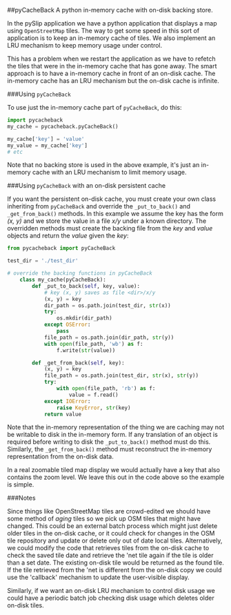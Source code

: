 ##pyCacheBack
A python in-memory cache with on-disk backing store.

In the pySlip application we have a python application that displays a map
using `OpenStreetMap` tiles.  The way to get some speed in this sort of
application is to keep an in-memory cache of tiles.  We also implement an
LRU mechanism to keep memory usage under control.

This has a problem when we restart the application as we have to refetch
the tiles that were in the in-memory cache that has gone away.  The smart
approach is to have a in-memory cache in front of an on-disk cache.  The
in-memory cache has an LRU mechanism but the on-disk cache is infinite.

###Using `pyCacheBack`

To use just the in-memory cache part of `pyCacheBack`, do this:
``` python
import pycacheback
my_cache = pycacheback.pyCacheBack()

my_cache['key'] = 'value'
my_value = my_cache['key']
# etc
```

Note that no backing store is used in the above example, it's just an in-memory
cache with an LRU mechanism to limit memory usage.

###Using `pyCacheBack` with an on-disk persistent cache

If you want the persistent on-disk cache, you must create your own class
inheriting from `pyCacheBack` and override the `_put_to_back()` and
`_get_from_back()` methods.  In this example we assume the key has the form
_(x, y)_ and we store the value in a file _x/y_ under a known directory.
The overridden methods must create the backing file from the _key_ and _value_
objects and return the _value_ given the _key_:

``` python
from pycacheback import pyCacheBack

test_dir = './test_dir'

# override the backing functions in pyCacheBack
    class my_cache(pyCacheBack):
        def _put_to_back(self, key, value):
            # key (x, y) saves as file <dir>/x/y
            (x, y) = key
            dir_path = os.path.join(test_dir, str(x))
            try:
                os.mkdir(dir_path)
            except OSError:
                pass
            file_path = os.path.join(dir_path, str(y))
            with open(file_path, 'wb') as f:
                f.write(str(value))

        def _get_from_back(self, key):
            (x, y) = key
            file_path = os.path.join(test_dir, str(x), str(y))
            try:
                with open(file_path, 'rb') as f:
                    value = f.read()
            except IOError:
                raise KeyError, str(key)
            return value
```

Note that the in-memory representation of the thing we are caching may not be
writable to disk in the in-memory form.  If any translation of an object is
required before writing to disk the `_put_to_back()` method must do this.
Similarly, the `_get_from_back()` method must reconstruct the in-memory
representation from the on-disk data.

In a real zoomable tiled map display we would actually have a key that also
contains the zoom level.  We leave this out in the code above so the example
is simple.

###Notes

Since things like OpenStreetMap tiles are crowd-edited we should have some
method of *aging* tiles so we pick up OSM tiles that might have changed.
This could be an external batch process which might just delete older tiles
in the on-disk cache, or it could check for changes in the OSM tile repository
and update or delete only out of date local tiles.
Alternatively, we could modify the code that retrieves tiles from the on-disk
cache to check the saved tile date and retrieve the 'net tile again if the tile
is older than a set date.  The existing on-disk tile would be returned as the 
found tile.  If the tile retrieved from the 'net is different from the on-disk
copy we could use the 'callback' mechanism to update the user-visible display.

Similarly, if we want an on-disk LRU mechanism to control disk usage we
could have a periodic batch job checking disk usage which deletes older on-disk
tiles.
